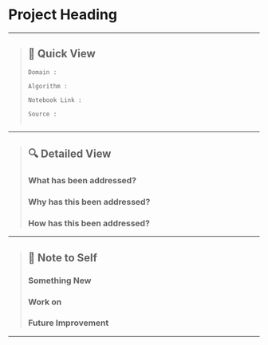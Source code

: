 # Project Heading

---

> ## 👀 Quick View 
>
> `Domain :` 
>
> `Algorithm :` 
>
> > 
>
> `Notebook Link :` []()
>
> `Source :` []()
>
>  ![]()

---

> ## 🔍 Detailed View
> 
> ### **What has been addressed?**
> >
> > 
> 
> ### **Why has this been addressed?**
> >
> > 
> 
> ### **How has this been addressed?**
> >
> > 

---

> ## 📝 Note to Self
>
> ### **Something New**
> > 
> 
> ### **Work on**
> > 
>
> ### **Future Improvement**
> > 

---